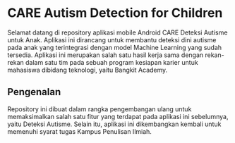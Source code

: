 # CARE Autism Detection for Children

Selamat datang di repository aplikasi mobile Android CARE Deteksi Autisme untuk Anak. Aplikasi ini dirancang untuk membantu deteksi dini autisme pada anak yang terintegrasi dengan model Machine Learning yang sudah tersedia.
Aplikasi ini merupakan salah satu hasil kerja sama dengan rekan-rekan dalam satu tim pada sebuah program kesiapan karier untuk mahasiswa dibidang teknologi, yaitu Bangkit Academy.

## Pengenalan
Repository ini dibuat dalam rangka pengembangan ulang untuk memaksimalkan salah satu fitur yang terdapat pada aplikasi ini sebelumnya, yaitu Deteksi Autisme.
Selain itu, aplikasi ini dikembangkan kembali untuk memenuhi syarat tugas Kampus Penulisan Ilmiah.
